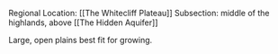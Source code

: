 Regional Location: [[The Whitecliff Plateau]]
Subsection: middle of the highlands, above [[The Hidden Aquifer]]

Large, open plains best fit for growing. 